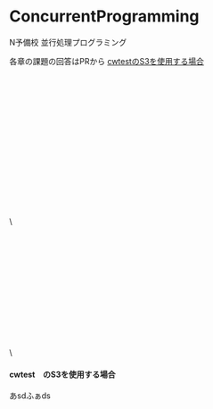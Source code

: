 # ConcurrentProgramming
N予備校 並行処理プログラミング

各章の課題の回答はPRから
[cwtestのS3を使用する場合](#cwtest　のS3を使用する場合)



\
\
\
\
\
\
\
\
\
\
\
\
\
\
\
\

\
\
\
\
\
\
\
\
\
\
\
\
\




















#### cwtest　のS3を使用する場合

あsdふぁds
